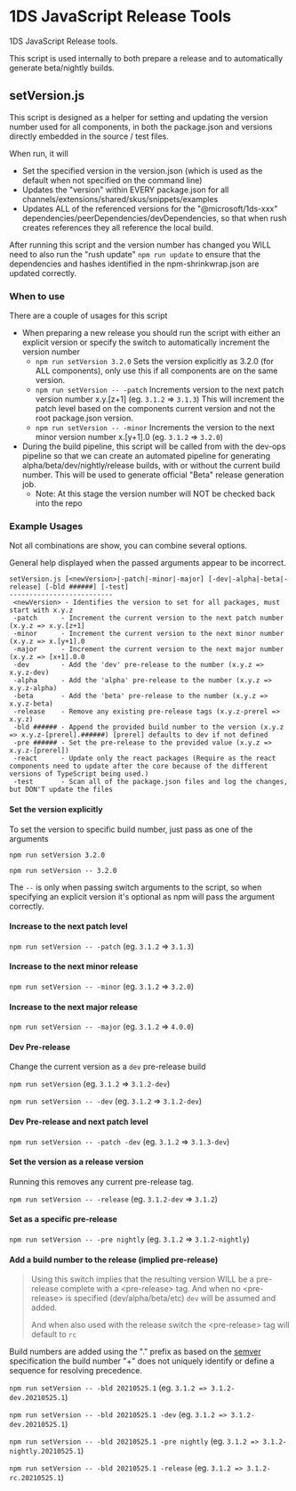 # 1DS JavaScript Release Tools

1DS JavaScript Release tools.

This script is used internally to both prepare a release and to automatically generate beta/nightly builds.

## setVersion.js

This script is designed as a helper for setting and updating the version number used for all components, in both the package.json and versions directly embedded in the source / test files.

When run, it will
- Set the specified version in the version.json (which is used as the default when not specified on the command line)
- Updates the "version" within EVERY package.json for all channels/extensions/shared/skus/snippets/examples
- Updates ALL of the referenced versions for the "@microsoft/1ds-xxx" dependencies/peerDependencies/devDependencies, so that when rush creates references they all reference the local build.

After running this script and the version number has changed you WILL need to also run the "rush update" ```npm run update``` to ensure that the dependencies and hashes identified in the npm-shrinkwrap.json are updated correctly.

### When to use

There are a couple of usages for this script
- When preparing a new release you should run the script with either an explicit version or specify the switch to automatically increment the version number
    - ```npm run setVersion 3.2.0``` Sets the version explicitly as 3.2.0 (for ALL components), only use this if all components are on the same version.
    - ```npm run setVersion -- -patch``` Increments version to the next patch version number x.y.[z+1] (eg. ```3.1.2``` => ```3.1.3```) This will increment the patch level based on the components current version and not the root package.json version.
    - ```npm run setVersion -- -minor``` Increments the version to the next minor version number x.[y+1].0 (eg. ```3.1.2``` => ```3.2.0```)
- During the build pipeline, this script will be called from with the dev-ops pipeline so that we can create an automated pipeline for generating alpha/beta/dev/nightly/release builds, with or without the current build number. This will be used to generate official "Beta" release generation job.
    - Note: At this stage the version number will NOT be checked back into the repo

### Example Usages

Not all combinations are show, you can combine several options.

General help displayed when the passed arguments appear to be incorrect.

```
setVersion.js [<newVersion>|-patch|-minor|-major] [-dev|-alpha|-beta|-release] [-bld ######] [-test]
--------------------------
 <newVersion> - Identifies the version to set for all packages, must start with x.y.z
 -patch      - Increment the current version to the next patch number (x.y.z => x.y.[z+1]
 -minor      - Increment the current version to the next minor number (x.y.z => x.[y+1].0
 -major      - Increment the current version to the next major number (x.y.z => [x+1].0.0
 -dev        - Add the 'dev' pre-release to the number (x.y.z => x.y.z-dev)
 -alpha      - Add the 'alpha' pre-release to the number (x.y.z => x.y.z-alpha)
 -beta       - Add the 'beta' pre-release to the number (x.y.z => x.y.z-beta)
 -release    - Remove any existing pre-release tags (x.y.z-prerel => x.y.z)
 -bld ###### - Append the provided build number to the version (x.y.z => x.y.z-[prerel].######) [prerel] defaults to dev if not defined
 -pre ###### - Set the pre-release to the provided value (x.y.z => x.y.z-[prerel])
 -react      - Update only the react packages (Require as the react components need to update after the core because of the different versions of TypeScript being used.)
 -test       - Scan all of the package.json files and log the changes, but DON'T update the files
```

#### Set the version explicitly

To set the version to specific build number, just pass as one of the arguments

```npm run setVersion 3.2.0```

```npm run setVersion -- 3.2.0```

The ```--``` is only when passing switch arguments to the script, so when specifying an explicit version it's optional as npm will pass the argument correctly.

#### Increase to the next patch level

```npm run setVersion -- -patch``` (eg. ```3.1.2``` => ```3.1.3```)

#### Increase to the next minor release

```npm run setVersion -- -minor``` (eg. ```3.1.2``` => ```3.2.0```)

#### Increase to the next major release

```npm run setVersion -- -major``` (eg. ```3.1.2``` => ```4.0.0```)

#### Dev Pre-release

Change the current version as a ```dev``` pre-release build

```npm run setVersion``` (eg. ```3.1.2``` => ```3.1.2-dev```)

```npm run setVersion -- -dev``` (eg. ```3.1.2``` => ```3.1.2-dev```)

#### Dev Pre-release and next patch level

```npm run setVersion -- -patch -dev``` (eg. ```3.1.2``` => ```3.1.3-dev```)

#### Set the version as a release version

Running this removes any current pre-release tag.

```npm run setVersion -- -release``` (eg. ```3.1.2-dev``` => ```3.1.2```)

#### Set as a specific pre-release

```npm run setVersion -- -pre nightly``` (eg. ```3.1.2``` => ```3.1.2-nightly```)

#### Add a build number to the release (implied pre-release)

> Using this switch implies that the resulting version WILL be a pre-release complete with a &lt;pre-release&gt; tag. And when no &lt;pre-release&gt; is specified (dev/alpha/beta/etc) ```dev``` will be assumed and added.
>
> And when also used with the release switch the &lt;pre-release&gt; tag will default to ```rc```

Build numbers are added using the "." prefix as based on the [semver](https://semver.org/) specification the build number "+" does not uniquely identify or define a sequence for resolving precedence.

```npm run setVersion -- -bld 20210525.1``` (eg. ```3.1.2 => 3.1.2-dev.20210525.1```)

```npm run setVersion -- -bld 20210525.1 -dev``` (eg. ```3.1.2 => 3.1.2-dev.20210525.1```)

```npm run setVersion -- -bld 20210525.1 -pre nightly``` (eg. ```3.1.2 => 3.1.2-nightly.20210525.1```)

```npm run setVersion -- -bld 20210525.1 -release``` (eg. ```3.1.2 => 3.1.2-rc.20210525.1```)

